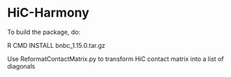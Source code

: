 # HiC-Harmony
To build the package, do:

R CMD INSTALL bnbc_1.15.0.tar.gz

Use ReformatContactMatrix.py to transform HiC contact matrix into a list of diagonals
